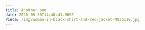 ```yaml
---
title: Another one
date: 2020-05-30T14:40:41.969Z
Piece: /img/woman-in-black-shirt-and-red-jacket-4026110.jpg
---
```

